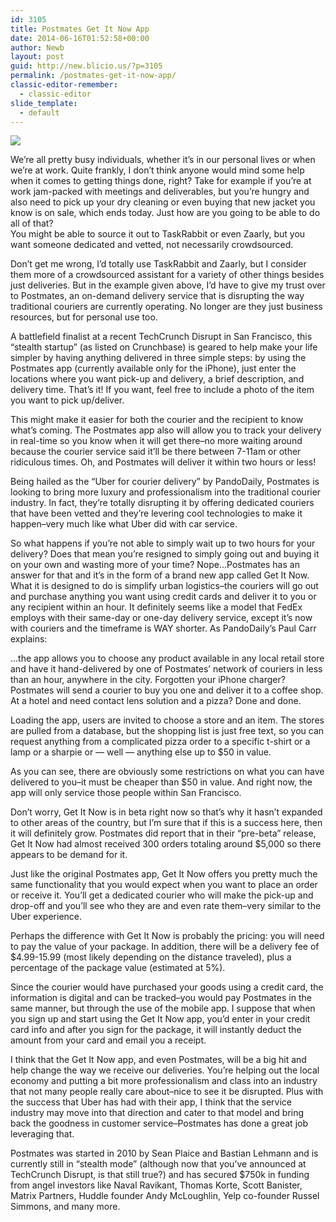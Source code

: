 ```yaml
---
id: 3105
title: Postmates Get It Now App
date: 2014-06-16T01:52:58+00:00
author: Newb
layout: post
guid: http://new.blicio.us/?p=3105
permalink: /postmates-get-it-now-app/
classic-editor-remember:
  - classic-editor
slide_template:
  - default
---
```

![](https://i.imgur.com/Xz9fW75.jpg)

We’re all pretty busy individuals, whether it’s in our personal lives or when we’re at work. Quite frankly, I don’t think anyone would mind some help when it comes to getting things done, right? Take for example if you’re at work jam-packed with meetings and deliverables, but you’re hungry and also need to pick up your dry cleaning or even buying that new jacket you know is on sale, which ends today. Just how are you going to be able to do all of that?  
You might be able to source it out to TaskRabbit or even Zaarly, but you want someone dedicated and vetted, not necessarily crowdsourced.

Don’t get me wrong, I’d totally use TaskRabbit and Zaarly, but I consider them more of a crowdsourced assistant for a variety of other things besides just deliveries. But in the example given above, I’d have to give my trust over to Postmates, an on-demand delivery service that is disrupting the way traditional couriers are currently operating. No longer are they just business resources, but for personal use too.

A battlefield finalist at a recent TechCrunch Disrupt in San Francisco, this “stealth startup” (as listed on Crunchbase) is geared to help make your life simpler by having anything delivered in three simple steps: by using the Postmates app (currently available only for the iPhone), just enter the locations where you want pick-up and delivery, a brief description, and delivery time. That’s it! If you want, feel free to include a photo of the item you want to pick up/deliver. 

This might make it easier for both the courier and the recipient to know what’s coming. The Postmates app also will allow you to track your delivery in real-time so you know when it will get there–no more waiting around because the courier service said it’ll be there between 7-11am or other ridiculous times. Oh, and Postmates will deliver it within two hours or less!

Being hailed as the “Uber for courier delivery” by PandoDaily, Postmates is looking to bring more luxury and professionalism into the traditional courier industry. In fact, they’re totally disrupting it by offering dedicated couriers that have been vetted and they’re levering cool technologies to make it happen–very much like what Uber did with car service.

So what happens if you’re not able to simply wait up to two hours for your delivery? Does that mean you’re resigned to simply going out and buying it on your own and wasting more of your time? Nope…Postmates has an answer for that and it’s in the form of a brand new app called Get It Now. What it is designed to do is simplify urban logistics–the couriers will go out and purchase anything you want using credit cards and deliver it to you or any recipient within an hour. It definitely seems like a model that FedEx employs with their same-day or one-day delivery service, except it’s now with couriers and the timeframe is WAY shorter. As PandoDaily’s Paul Carr explains:

…the app allows you to choose any product available in any local retail store and have it hand-delivered by one of Postmates’ network of couriers in less than an hour, anywhere in the city. Forgotten your iPhone charger? Postmates will send a courier to buy you one and deliver it to a coffee shop. At a hotel and need contact lens solution and a pizza? Done and done.

Loading the app, users are invited to choose a store and an item. The stores are pulled from a database, but the shopping list is just free text, so you can request anything from a complicated pizza order to a specific t-shirt or a lamp or a sharpie or — well — anything else up to $50 in value.

As you can see, there are obviously some restrictions on what you can have delivered to you–it must be cheaper than $50 in value. And right now, the app will only service those people within San Francisco. 

Don’t worry, Get It Now is in beta right now so that’s why it hasn’t expanded to other areas of the country, but I’m sure that if this is a success here, then it will definitely grow. Postmates did report that in their “pre-beta” release, Get It Now had almost received 300 orders totaling around $5,000 so there appears to be demand for it.

Just like the original Postmates app, Get It Now offers you pretty much the same functionality that you would expect when you want to place an order or receive it. You’ll get a dedicated courier who will make the pick-up and drop-off and you’ll see who they are and even rate them–very similar to the Uber experience. 

Perhaps the difference with Get It Now is probably the pricing: you will need to pay the value of your package. In addition, there will be a delivery fee of $4.99-15.99 (most likely depending on the distance traveled), plus a percentage of the package value (estimated at 5%). 

Since the courier would have purchased your goods using a credit card, the information is digital and can be tracked–you would pay Postmates in the same manner, but through the use of the mobile app. I suppose that when you sign up and start using the Get It Now app, you’d enter in your credit card info and after you sign for the package, it will instantly deduct the amount from your card and email you a receipt.

I think that the Get It Now app, and even Postmates, will be a big hit and help change the way we receive our deliveries. You’re helping out the local economy and putting a bit more professionalism and class into an industry that not many people really care about–nice to see it be disrupted. Plus with the success that Uber has had with their app, I think that the service industry may move into that direction and cater to that model and bring back the goodness in customer service–Postmates has done a great job leveraging that.

Postmates was started in 2010 by Sean Plaice and Bastian Lehmann and is currently still in “stealth mode” (although now that you’ve announced at TechCrunch Disrupt, is that still true?) and has secured $750k in funding from angel investors like Naval Ravikant, Thomas Korte, Scott Banister, Matrix Partners, Huddle founder Andy McLoughlin, Yelp co-founder Russel Simmons, and many more.